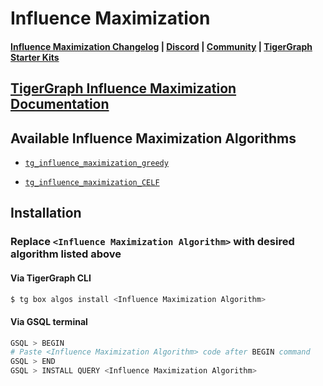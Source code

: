 
# Influence Maximization

#### [Influence Maximization Changelog](https://github.com/tigergraph/gsql-graph-algorithms/blob/master/algorithms/Centrality/influence_maximization/CHANGELOG.md) | [Discord](https://discord.gg/vFbmPyvJJN) | [Community](https://community.tigergraph.com) | [TigerGraph Starter Kits](https://github.com/zrougamed/TigerGraph-Starter-Kits-Parser)

## [TigerGraph Influence Maximization Documentation](https://docs.tigergraph.com/graph-ml/current/centrality-algorithms/influence-maximization)

## Available Influence Maximization Algorithms 

* [`tg_influence_maximization_greedy`](https://github.com/tigergraph/gsql-graph-algorithms/blob/master/algorithms/Centrality/influence_maximization/tg_influence_maximization_greedy.gsql)

* [`tg_influence_maximization_CELF`](https://github.com/tigergraph/gsql-graph-algorithms/blob/master/algorithms/Centrality/influence_maximization/tg_influence_maximization_CELF.gsql)

## Installation 

### Replace `<Influence Maximization Algorithm>` with desired algorithm listed above 

#### Via TigerGraph CLI

```bash
$ tg box algos install <Influence Maximization Algorithm>
```

#### Via GSQL terminal

```bash
GSQL > BEGIN
# Paste <Influence Maximization Algorithm> code after BEGIN command
GSQL > END 
GSQL > INSTALL QUERY <Influence Maximization Algorithm>
```
